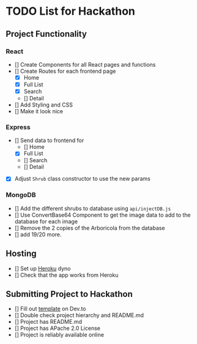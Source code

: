 # TODO List for Hackathon

## Project Functionality
### React
* [] Create Components for all React pages and functions
* [] Create Routes for each frontend page
    * [x] Home
    * [x] Full List
    * [x] Search
    * [] Detail
* [] Add Styling and CSS
* [] Make it look nice

### Express
* [] Send data to frontend for
    * [] Home
    * [x] Full List
    * [] Search
    * [] Detail
* [x] Adjust `Shrub` class constructor to use the new params

### MongoDB
* [] Add the different shrubs to database using `api/injectDB.js`
* [] Use ConvertBase64 Component to get the image data to add to the database for each image
* [] Remove the 2 copies of the Arboricola from the database
* [] add 19/20 more.

## Hosting
* [] Set up [Heroku](https://www.heroku.com/) dyno
* [] Check that the app works from Heroku

## Submitting Project to Hackathon
* [] Fill out [template](https://dev.to/new/atlashackathon) on Dev.to
* [] Double check project hierarchy and README.md
* [] Project has README.md
* [] Project has APache 2.0 License
* [] Project is reliably available online